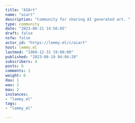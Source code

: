 ```yaml
---
title: "AIArt" 
name: "aiart"
description: "Community for sharing AI generated art. "
type: community
date: "2023-06-21 14:56:05"
draft: false
nsfw: false
actor_id: "https://lemmy.ml/c/aiart"
host: lemmy.ml
lastmod: "1969-12-31 19:00:00"
published: "2023-06-19 04:04:28"
subscribers: 4
posts: 6
comments: 2
weight: 6
dau: 1
wau: 2
mau: 2
instances:
- "lemmy_ml"
tags: 
- "lemmy_ml"

---
```


